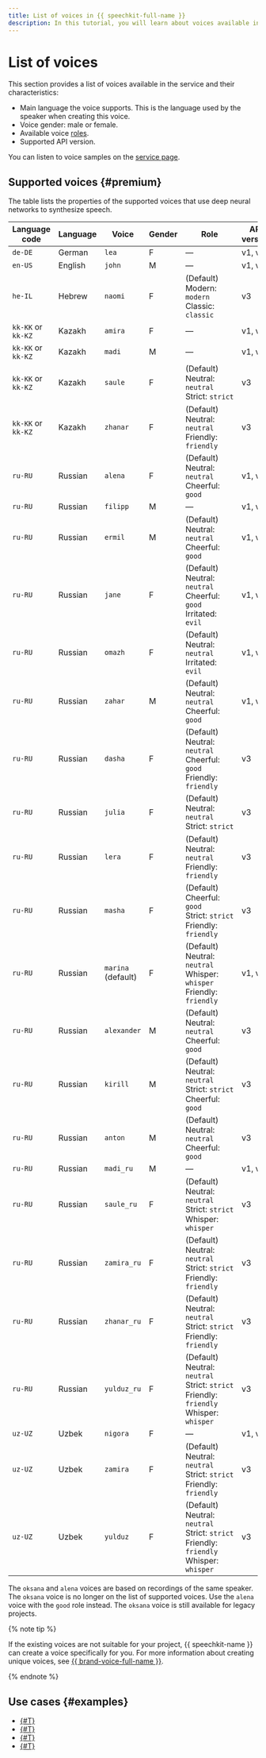```yaml
---
title: List of voices in {{ speechkit-full-name }}
description: In this tutorial, you will learn about voices available in {{ speechkit-name }}.
---
```


# List of voices

This section provides a list of voices available in the service and their characteristics:

* Main language the voice supports. This is the language used by the speaker when creating this voice.
* Voice gender: male or female.
* Available voice [roles](index.md#role).
* Supported API version.

You can listen to voice samples on the [service page](/services/speechkit).

## Supported voices {#premium}


The table lists the properties of the supported voices that use deep neural networks to synthesize speech.

| Language code | Language | Voice | Gender | Role | API version | 
|---------| ---- | ---- | -- |--------|---|
| `de-DE` | German | `lea` | F | — | v1, v3 |
| `en-US` | English | `john` | M | — | v1, v3 |
| `he-IL` | Hebrew | `naomi` | F | (Default) Modern: `modern` </br> Classic: `classic`| v3 |
| `kk-KK` or `kk-KZ` | Kazakh | `amira` | F | — | v1, v3 |
| `kk-KK` or `kk-KZ` | Kazakh | `madi` | M | — | v1, v3 |
| `kk-KK` or `kk-KZ` | Kazakh | `saule` | F | (Default) Neutral: `neutral` </br> Strict: `strict` | v3 |
| `kk-KK` or `kk-KZ` | Kazakh | `zhanar` | F | (Default) Neutral: `neutral` </br>Friendly: `friendly` | v3 |
| `ru-RU` | Russian | `alena` | F | (Default) Neutral: `neutral` </br> Cheerful: `good` </br> | v1, v3 |
| `ru-RU` | Russian | `filipp` | M | — | v1, v3 |
| `ru-RU` | Russian | `ermil` | M | (Default) Neutral: `neutral` </br> Cheerful: `good` | v1, v3 |
| `ru-RU` | Russian | `jane` | F | (Default) Neutral: `neutral` </br> Cheerful: `good` </br> Irritated: `evil` | v1, v3 |
| `ru-RU` | Russian | `omazh` | F | (Default) Neutral: `neutral` </br> Irritated: `evil` | v1, v3 |
| `ru-RU` | Russian | `zahar` | M | (Default) Neutral: `neutral` </br> Cheerful: `good` | v1, v3 |
| `ru-RU` | Russian | `dasha` | F | (Default) Neutral: `neutral` </br> Cheerful: `good`</br> Friendly: `friendly` | v3 |
| `ru-RU` | Russian | `julia` | F | (Default) Neutral: `neutral` </br> Strict: `strict` | v3 |
| `ru-RU` | Russian | `lera` | F | (Default) Neutral: `neutral` </br> Friendly: `friendly` | v3 |
| `ru-RU` | Russian | `masha` | F | (Default) Cheerful: `good` </br> Strict: `strict` </br> Friendly: `friendly` | v3 |
| `ru-RU` | Russian | `marina` </br> (default) | F | (Default) Neutral: `neutral` </br> Whisper: `whisper` </br> Friendly: `friendly` | v1, v3 |
| `ru-RU` | Russian | `alexander` | M | (Default) Neutral: `neutral` </br> Cheerful: `good` | v3 |
| `ru-RU` | Russian | `kirill` | M | (Default) Neutral: `neutral` </br> Strict: `strict` </br> Cheerful: `good` | v3 |
| `ru-RU` | Russian | `anton` | M | (Default) Neutral: `neutral` </br> Cheerful: `good` | v3 |
| `ru-RU` | Russian | `madi_ru` | M | — | v1, v3 |
| `ru-RU` | Russian | `saule_ru` | F | (Default) Neutral: `neutral`</br>Strict: `strict`</br>Whisper: `whisper` | v3 |
| `ru-RU` | Russian | `zamira_ru` | F | (Default) Neutral: `neutral`</br>Strict: `strict`</br>Friendly: `friendly` | v3 |
| `ru-RU` | Russian | `zhanar_ru` | F | (Default) Neutral: `neutral`</br>Strict: `strict`</br>Friendly: `friendly` | v3 |
| `ru-RU` | Russian | `yulduz_ru` | F | (Default) Neutral: `neutral`</br>Strict: `strict`</br>Friendly: `friendly`</br>Whisper: `whisper` | v3 |
| `uz-UZ` | Uzbek | `nigora` | F | — | v1, v3 |
| `uz-UZ` | Uzbek | `zamira` | F | (Default) Neutral: `neutral`</br>Strict: `strict`</br>Friendly: `friendly` | v3 |
| `uz-UZ` | Uzbek | `yulduz` | F | (Default) Neutral: `neutral`</br>Strict: `strict`</br>Friendly: `friendly`</br>Whisper: `whisper` | v3 |


The `oksana` and `alena` voices are based on recordings of the same speaker. The `oksana` voice is no longer on the list of supported voices. Use the `alena` voice with the `good` role instead. The `oksana` voice is still available for legacy projects.


{% note tip %}

If the existing voices are not suitable for your project, {{ speechkit-name }} can create a voice specifically for you. For more information about creating unique voices, see [{{ brand-voice-full-name }}](brand-voice/index.md).

{% endnote %}

## Use cases {#examples}

* [{#T}](api/tts-examples-v3.md)
* [{#T}](api/tts-v3-rest.md)
* [{#T}](api/tts-wav.md)
* [{#T}](api/tts-ogg.md)